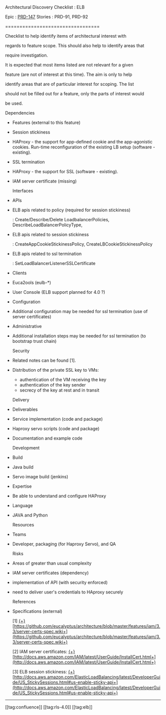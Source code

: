 Architectural Discovery Checklist : ELB

 Epic : [PRD-147](https://eucalyptus.atlassian.net/browse/PRD-147) Stories : PRD-91, PRD-92

 ================================= 

 Checklist to help identify items of architectural interest with

 regards to feature scope. This should also help to identify areas that

 require investigation. 

 It is expected that most items listed are not relevant for a given

 feature (are not of interest at this time). The aim is only to help

 identify areas that are of particular interest for scoping. The list

 should not be filled out for a feature, only the parts of interest would

 be used. 



 Dependencies


* Features (external to this feature)


* Session stickiness


* HAProxy - the support for app-defined cookie and the app-agonistic cookies. Run-time reconfiguration of the existing LB setup (software - existing).


* SSL termination


* HAProxy - the support for SSL (software - existing).
* IAM server certificate (missing) 

    

     Interfaces
* APIs


* ELB apis related to policy (required for session stickiness)

     : Create/Describe/Delete LoadbalancerPolicies, DescribeLoadBalancerPolicyType,
* ELB apis related to session stickiness

     : CreateAppCookieStickinessPolicy, CreateLBCookieStickinessPolicy
* ELB apis related to ssl termination

     : SetLoadBalancerListenerSSLCertificate


* Clients


* Euca2ools (eulb-\*)
* User Console (ELB support planned for 4.0 ?)


* Configuration


* Additional configuration may be needed for ssl termination (use of server certificates)


* Administrative


* Additional installation steps may be needed for ssl termination (to bootstrap trust chain) 

     Security


* Related notes can be found \[1].
* Distribution of the private SSL key to VMs:
    * authentication of the VM receiving the key
    * authentication of the key sender
    * secrecy of the key at rest and in transit

    

    Delivery

    
* Deliverables


* Service implementation (code and package)
* Haproxy servo scripts (code and package)
* Documentation and example code 

     Development


* Build


* Java build
* Servo image build (jenkins)


* Expertise


* Be able to understand and configure HAProxy


* Language


* JAVA and Python 

     Resources


* Teams


* Developer, packaging (for Haproxy Servo), and QA 

     Risks


* Areas of greater than usual complexity


* IAM server certificates (dependency)


* implementation of API (with security enforced)
* need to deliver user's credentials to HAproxy securely 

     References
* Specifications (external) 

     \[1] [{+}](https://github.com/eucalyptus/architecture/blob/master/features/iam/3.3/server-certs-spec.wiki)[https://github.com/eucalyptus/architecture/blob/master/features/iam/3.3/server-certs-spec.wiki+](https://github.com/eucalyptus/architecture/blob/master/features/iam/3.3/server-certs-spec.wiki+)

     \[2] IAM server certificates: [{+}](http://docs.aws.amazon.com/IAM/latest/UserGuide/InstallCert.html)[http://docs.aws.amazon.com/IAM/latest/UserGuide/InstallCert.html+](http://docs.aws.amazon.com/IAM/latest/UserGuide/InstallCert.html+)

     \[3] ELB session stickiness: [{+}](http://docs.aws.amazon.com/ElasticLoadBalancing/latest/DeveloperGuide/US_StickySessions.html#us-enable-sticky-api)[http://docs.aws.amazon.com/ElasticLoadBalancing/latest/DeveloperGuide/US_StickySessions.html#us-enable-sticky-api+](http://docs.aws.amazon.com/ElasticLoadBalancing/latest/DeveloperGuide/US_StickySessions.html#us-enable-sticky-api+)



*****

[[tag:confluence]]
[[tag:rls-4.0]]
[[tag:elb]]
